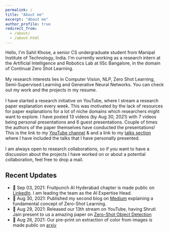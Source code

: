 ```yaml
---
permalink: /
title: "About me"
excerpt: "About me"
author_profile: true
redirect_from: 
  - /about/
  - /about.html
---
```

Hello, I'm Sahil Khose, a senior CS undergraduate student from Manipal Institute of Technology, India. I'm currently working as a research intern at the Artificial Intelligence and Robotics Lab at IISc Bangalore, in the domain of Continual Zero Shot Learning.
<br>
<br>
My research interests lies in Computer Vision, NLP, Zero Shot Learning, Semi-Supervised Learning and Generative Neural Networks. You can check out my work and the projects in my resume.
<br>
<br>
I have started a research initiative on YouTube, where I stream a research paper explanation every week. This was motivated by the lack of resources for paper explanations for a lot of niche domains which researchers might want to explore. I have posted 13 videos (by Aug 30, 2021) with 7 videos being personal presentations and 6 guest presentations. Couple of times the authors of the paper themselves have conducted the presentations! This is the link to my [YouTube channel](https://www.youtube.com/c/SahilKhose) & and a link to my [talks section](https://sahilkhose.github.io/talks/) where I have included the talks that I have personally presented.
<br>
<br>
I am always open to research collaborations, so if you want to have a discussion about the projects I have worked on or about a potential collaboration, feel free to drop a mail.

## Recent Updates
- 📆	Sep 03, 2021: Fruitpunch AI Hyderabad chapter is made public on [LinkedIn](https://www.linkedin.com/feed/update/urn:li:activity:6839531104295235584/). I am leading the team as the AI Expertise Head.
- 📆	Aug 30, 2021: Published my second blog on [Medium](https://sahilkhose.medium.com/zero-shot-learning-the-seen-the-unseen-and-the-unknown-9e69da125df2) explaining a fundamental concept of Zero-Shot Learning.
- 📆	Aug 29, 2021: Released our 13th stream on YouTube, having Shruti Jain present to us a amazing paper on [Zero-Shot Object Detection](https://www.youtube.com/watch?v=f-UELOTXlB4)
- 📆	Aug 26, 2021: Our pre-print on extraction of color from images is made public on [arxiv](https://arxiv.org/abs/2108.11554)
